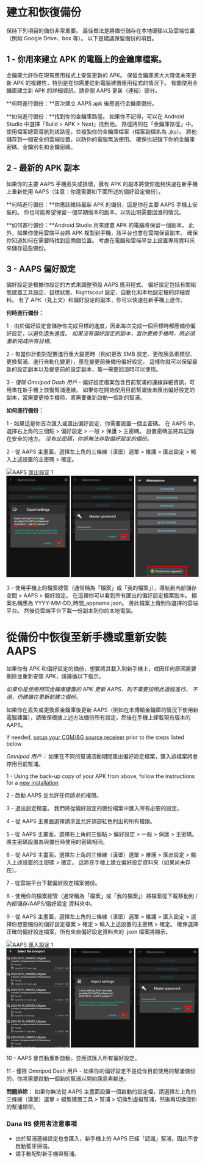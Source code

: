 # 建立和恢復備份

保持下列項目的備份非常重要。 最佳做法是將備份儲存在本地硬碟以及雲端位置（例如 Google Drive、box 等）。 以下是建議保留備份的項目。

## 1 - 你用來建立 APK 的電腦上的金鑰庫檔案。
金鑰庫允許你在現有應用程式上安裝更新的 APK。 保留金鑰庫將大大降低未來更新 APK 的複雜性，特別是在你需要從新電腦建置應用程式的情況下。 有關使用金鑰庫建立新 APK 的詳細資訊，請參閱 AAPS 更新（連結）部分。

**何時進行備份：**首次建立 AAPS apk 後應進行金鑰庫備份。

**如何進行備份：**找到你的金鑰庫路徑。 如果你不記得，可以在 Android Studio 中選擇「Build > APK > Next」找到他。 路徑將列在「金鑰庫路徑」中。 使用檔案總管導航到該路徑，並複製你的金鑰庫檔案（檔案副檔名為 .jks）。 將他儲存到一個安全的雲端位置，以防你的電腦無法使用。 確保也記錄下你的金鑰庫密碼、金鑰別名和金鑰密碼。

## 2 - 最新的 APK 副本
如果你的主要 AAPS 手機丟失或損壞，擁有 APK 的副本將使你能夠快速在新手機上重新使用 AAPS（注意：你還需要如下面所述的偏好設定備份）。

**何時進行備份：**你應該維持最新 APK 的備份，這是你在主要 AAPS 手機上安裝的。 你也可能希望保留一個早期版本的副本，以防出現需要回滾的情況。

**如何進行備份：**Android Studio 用來建置 APK 的電腦將保留一個副本。 此外，如果你使用雲端平台將 APK 複製到手機，該平台也會在雲端保留副本。 確保你知道如何在需要時找到這兩個位置。 考慮在電腦和雲端平台上設置專用資料夾來儲存這些備份。

## 3 - AAPS 偏好設定
偏好設定是根據你設定的方式來調整預設 AAPS 應用程式。 偏好設定包括有關組態建置工具設定、目標狀態、Nightscout 設定、自動化和本地設定檔的詳細資料。 有了 APK（見上文）和偏好設定的副本，你可以快速在新手機上運作。

**何時進行備份：**

1 - 由於偏好設定會儲存你完成目標的進度，因此每次完成一個目標時都應備份偏好設定，以避免遺失進度。 _如果沒有偏好設定的副本，當你更換手機時，將必須重新完成所有目標。_

2 - 每當你計劃對配置進行重大變更時（例如更改 SMB 設定、更改胰島素類型、更換幫浦、進行自動化變更），應在變更前後備份偏好設定。 這樣你就可以保留最新的設定副本以及變更前的設定副本，萬一需要回滾時可以使用。

3 - _僅限 Omnipod Dash 用戶_ - 偏好設定檔案包含目前幫浦的連線詳細資訊，可用來在新手機上恢復幫浦連線。 如果你在開始使用目前幫浦後未匯出偏好設定的副本，當需要更換手機時，將需要重新啟動一個新的幫浦。

**如何進行備份：**

1 - 如果這是你首次匯入或匯出偏好設定，你需要設置一個主密碼。 在 AAPS 中，選擇右上角的三個點 > 偏好設定 > 一般 > 保護 > 主密碼。 設置密碼並將其記錄在安全的地方。 _沒有此密碼，你將無法存取偏好設定的備份。_

2 - 從 AAPS 主畫面，選擇左上角的三條線（漢堡）選單 > 維護 > 匯出設定 > 輸入上述設置的主密碼 > 確定。

![AAPS 匯出設定 1](../images/AAPS_ExportSettings1.png) ![AAPS 匯出設定 2](../images/AAPS_ExportSettings2.png)

3 - 使用手機上的檔案總管（通常稱為「檔案」或「我的檔案」），導航到內部儲存空間 > AAPS > 偏好設定。 在這裡你可以看到所有匯出的偏好設定檔案副本。 檔案名稱應為 YYYY-MM-DD_時間_appname.json。 將此檔案上傳到你選擇的雲端平台。 然後從雲端平台下載一份副本到你的本地電腦。

# 從備份中恢復至新手機或重新安裝 AAPS
如果你有 APK 和偏好設定的備份，想要將其載入到新手機上，或因任何原因需要刪除並重新安裝 APK，請遵循以下指示。

_如果你是使用相同金鑰庫建置的 APK 更新 AAPS，則不需要按照此過程進行。 不過，仍建議在更新前建立備份。_

如果你在丟失或更換原金鑰庫後更新 AAPS（例如在未傳輸金鑰庫的情況下使用新電腦建置），請確保根據上述方法備份所有設定，然後在手機上卸載現有版本的 AAPS。

If needed, [setup your CGM/BG source receiver](../Getting-Started/CompatiblesCgms.md) prior to the steps listed below

_Omnipod 用戶：_ 如果在不同的幫浦活動期間匯出偏好設定檔案，匯入該檔案將會停用目前幫浦。

1 - Using the back-up copy of your APK from above, follow the instructions for a [new installation](../SettingUpAaps/TransferringAndInstallingAaps.md)

2 - 啟動 AAPS 並允許任何請求的權限。

3 - 退出設定精靈。 我們將從偏好設定的備份檔案中匯入所有必要的設定。

4 - 從 AAPS 主畫面選擇請求並允許頂部紅色列出的所有權限。

5 - 從 AAPS 主畫面，選擇右上角的三個點 > 偏好設定 > 一般 > 保護 > 主密碼。 將主密碼設置為與備份時使用的密碼相同。

6 - 從 AAPS 主畫面，選擇左上角的三條線（漢堡）選單 > 維護 > 匯出設定 > 輸入上述設置的主密碼 > 確定。 這將在手機上建立偏好設定資料夾（如果尚未存在）。

7 - 從雲端平台下載偏好設定檔案備份。

8 - 使用你的檔案總管（通常稱為「檔案」或「我的檔案」）將檔案從下載移動到 /內部儲存/AAPS/偏好設定 資料夾中。

9 - 從 AAPS 主畫面，選擇左上角的三條線（漢堡）選單 > 維護 > 匯入設定 > 選擇你想要備份的偏好設定檔案 > 確定 > 輸入上述設置的主密碼 > 確定。 確保選擇正確的偏好設定檔案，所有來自偏好設定資料夾的 .json 檔案將顯示。

![AAPS 匯入設定 1](../images/AAPS_ImportSettings1.png) ![AAPS 匯入設定 2](../images/AAPS_ImportSettings2.png)

10 - AAPS 會自動重新啟動，並應該匯入所有偏好設定。

11 - 僅限 Omnipod Dash 用戶 - 如果你的偏好設定不是從你目前使用的幫浦備份的，你將需要啟動一個新的幫浦以開始胰島素輸送。

**問題排除：** 如果你無法從 AAPS 主畫面設置一個啟動的設定檔，請選擇左上角的三條線（漢堡）選單 > 組態建置工具 > 幫浦 > 切換到虛擬幫浦，然後再切換回你的幫浦類型。


### Dana RS 使用者注意事項

- 由於幫浦連線設定也會匯入，新手機上的 AAPS 已經「認識」幫浦，因此不會啟動藍牙掃描。
- 請手動配對新手機與幫浦。
